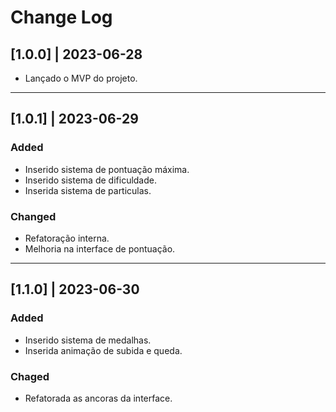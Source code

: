 # Change Log
## [1.0.0] | 2023-06-28
- Lançado o MVP do projeto.
---
## [1.0.1] | 2023-06-29
### Added
- Inserido sistema de pontuação máxima.
- Inserido sistema de dificuldade.
- Inserida sistema de particulas.
### Changed
- Refatoração interna.
- Melhoria na interface de pontuação.
---
## [1.1.0] | 2023-06-30
### Added
- Inserido sistema de medalhas.
- Inserida animação de subida e queda.
### Chaged
- Refatorada as ancoras da interface.








